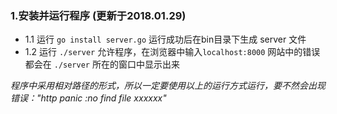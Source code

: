 ### 1.安装并运行程序 (更新于2018.01.29)
- 1.1 运行 `go install server.go` 运行成功后在bin目录下生成 server 文件
- 1.2 运行 `./server` 允许程序，在浏览器中输入`localhost:8000` 网站中的错误都会在 `./server` 所在的窗口中显示出来

*程序中采用相对路径的形式，所以一定要使用以上的运行方式运行，要不然会出现错误："http panic :no find file xxxxxx"*
